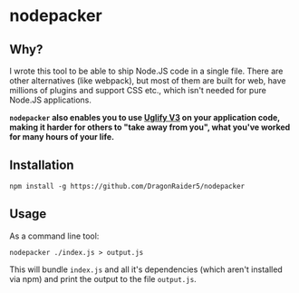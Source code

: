 # nodepacker

## Why?
I wrote this tool to be able to ship Node.JS code in a single file. There are other alternatives (like webpack), but most of them are built for web, have millions of plugins and support CSS etc., which isn't needed for pure Node.JS applications.

**`nodepacker` also enables you to use [Uglify V3](https://github.com/mishoo/UglifyJS2) on your application code, making it harder for others to "take away from you", what you've worked for many hours of your life.**

## Installation
```
npm install -g https://github.com/DragonRaider5/nodepacker
```

## Usage
As a command line tool:
```
nodepacker ./index.js > output.js
```

This will bundle `index.js` and all it's dependencies (which aren't installed via npm) and print the output to the file `output.js`.
